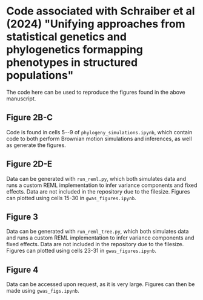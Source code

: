 # Code associated with Schraiber et al (2024) "Unifying approaches from statistical genetics and phylogenetics formapping phenotypes in structured populations"

The code here can be used to reproduce the figures found in the above manuscript.

## Figure 2B-C
Code is found in cells 5--9 of `phylogeny_simulations.ipynb`, which contain code to both perform Brownian motion simulations and inferences, as well as generate the figures.

## Figure 2D-E
Data can be generated with `run_reml.py`, which both simulates data and runs a custom REML implementation to infer variance components and fixed effects. 
Data are not included in the repository due to the filesize.
Figures can plotted using cells 15-30 in `gwas_figures.ipynb`.

## Figure 3
Data can be generated with `run_reml_tree.py`, which both simulates data and runs a custom REML implementation to infer variance components and fixed effects. 
Data are not included in the repository due to the filesize.
Figures can plotted using cells 23-31 in `gwas_figures.ipynb`.

## Figure 4
Data can be accessed upon request, as it is very large. Figures can then be made using `gwas_figs.ipynb`. 
